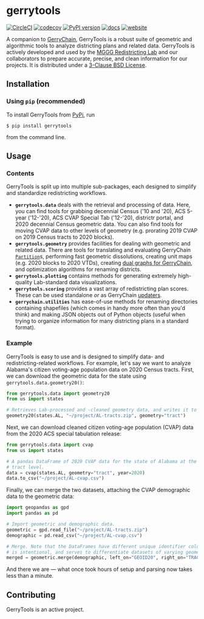 
# gerrytools
[![CircleCI](https://dl.circleci.com/status-badge/img/gh/mggg/gerrytools/tree/main.svg?style=svg)](https://dl.circleci.com/status-badge/redirect/gh/mggg/gerrytools/tree/main) [![codecov](https://codecov.io/gh/mggg/gerrytools/branch/main/graph/badge.svg?token=O09GYF7C9X)](https://codecov.io/gh/mggg/gerrytools) [![PyPI version](https://badge.fury.io/py/gerrytools.svg)](https://badge.fury.io/py/gerrytools) [![docs](https://img.shields.io/badge/%E2%93%98-Documentation-%230099cd)](https://mggg.github.io/gerrytools/) [![website](https://img.shields.io/badge/%F0%9F%8C%90%20-MGGG%20Redistricting%20Lab-%230099cd)](https://mggg.org)

A companion to [GerryChain](https://github.com/mggg/GerryChain), GerryTools is
a robust suite of geometric and algorithmic tools to analyze districting plans
and related data. GerryTools is actively developed and used by the
[MGGG Redistricting Lab](https://mggg.org) and our collaborators to prepare
accurate, precise, and clean information for our projects. It is distributed
under a [3-Clause BSD License](https://opensource.org/licenses/BSD-3-Clause).


## Installation
### Using `pip` (recommended)
To install GerryTools from [PyPi](https://pypi.org/project/gerrytools/), run

```
$ pip install gerrytools
```

from the command line.

## Usage
### Contents
GerryTools is split up into multiple sub-packages, each designed to simplify and
standardize redistricting workflows.

* **`gerrytools.data`** deals with the retrieval and processing of data. Here, you
can find tools for grabbing decennial Census ('10 and '20), ACS 5-year ('12-'20),
ACS CVAP Special Tab ('12-'20), districtr portal, and 2020 decennial Census geometric
data. You can also find tools for moving CVAP data to other levels of geometry (e.g. prorating 2019 CVAP on 2019 Census tracts to 2020 blocks).
* **`gerrytools.geometry`** provides facilities for dealing with geometric and
related data. There are tools for translating and evaluating GerryChain
[`Partition`](https://mggg.github.io/GerryChain/api.html#module-gerrychain.partition)s, performing fast geometric dissolutions, creating unit maps (e.g. 2020 blocks to 2020 VTDs), creating
[dual graphs for GerryChain](https://mggg.github.io/GerryChain/api.html#adjacency-graphs), and optimization algorithms for renaming districts.
* **`gerrytools.plotting`** contains methods for generating extremely high-quality 
Lab-standard data visualizations.
* **`gerrytools.scoring`** provides a vast array of redistricting plan scores. These
can be used standalone _or_ as GerryChain
[updaters](https://mggg.github.io/GerryChain/api.html#module-gerrychain.updaters).
* **`gerrychain.utilities`** has ease-of-use methods for renaming directories
containing shapefiles (which comes in handy more often than you'd think) and making
JSON objects out of Python objects (useful when trying to organize information
for many districting plans in a standard format).

### Example
GerryTools is easy to use and is designed to simplify data- and redistricting-related
workflows. For example, let's say we want to analyze Alabama's citizen voting-age
population data on 2020 Census tracts. First, we can download the geometric data
for the state using `gerrytools.data.geometry20()`:

```python
from gerrytools.data import geometry20
from us import states

# Retrieves Lab-processed and -cleaned geometry data, and writes it to file.
geometry20(states.AL, "~/project/AL-tracts.zip", geometry="tract")
```
Next, we can download cleaned citizen voting-age population (CVAP) data from the 2020 ACS special tabulation release:

```python
from gerrytools.data import cvap
from us import states

# A pandas DataFrame of 2020 CVAP data for the state of Alabama at the 2020 Census
# tract level.
data = cvap(states.AL, geometry="tract", year=2020)
data.to_csv("~/project/AL-cvap.csv")
```

Finally, we can merge the two datasets, attaching the CVAP demographic data to
the geometric data:

```python
import geopandas as gpd
import pandas as pd

# Import geometric and demographic data.
geometric = gpd.read_file("~/project/AL-tracts.zip")
demographic = pd.read_csv("~/project/AL-cvap.csv")

# Merge. Note that the DataFrames have different unique identifier columns --- this
# is intentional, and serves to differentiate datasets of varying geometric levels.
merged = geometric.merge(demographic, left_on="GEOID20", right_on="TRACT20")
```

And there we are — what once took hours of setup and parsing now takes less than a
minute.

## Contributing
GerryTools is an active project.